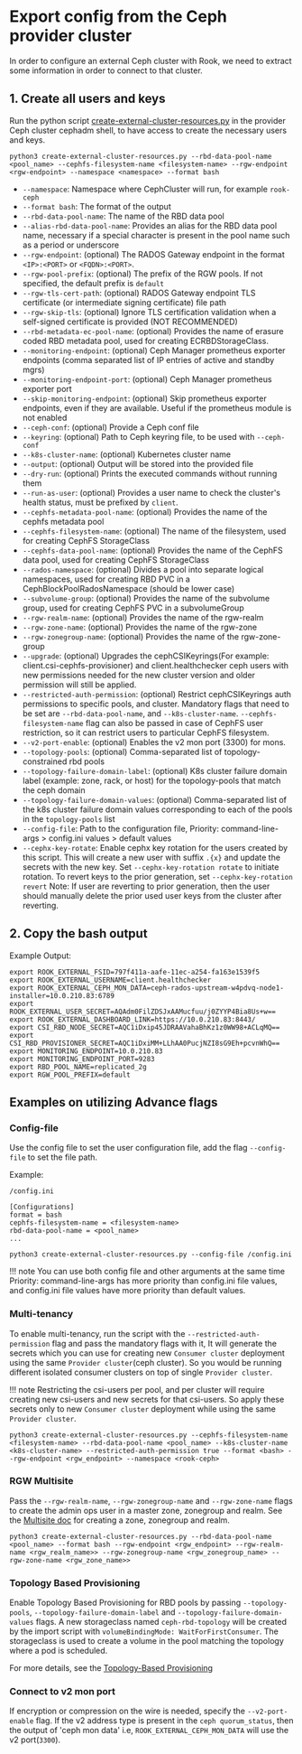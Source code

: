 # Export config from the Ceph provider cluster

In order to configure an external Ceph cluster with Rook, we need to extract some information in order to connect to that cluster.

## 1. Create all users and keys

Run the python script [create-external-cluster-resources.py](https://github.com/rook/rook/blob/master/deploy/examples/external/create-external-cluster-resources.py) in the provider Ceph cluster cephadm shell, to have access to create the necessary users and keys.

```console
python3 create-external-cluster-resources.py --rbd-data-pool-name <pool_name> --cephfs-filesystem-name <filesystem-name> --rgw-endpoint  <rgw-endpoint> --namespace <namespace> --format bash
```

* `--namespace`: Namespace where CephCluster will run, for example `rook-ceph`
* `--format bash`: The format of the output
* `--rbd-data-pool-name`: The name of the RBD data pool
* `--alias-rbd-data-pool-name`: Provides an alias for the  RBD data pool name, necessary if a special character is present in the pool name such as a period or underscore
* `--rgw-endpoint`: (optional) The RADOS Gateway endpoint in the format `<IP>:<PORT>` or `<FQDN>:<PORT>`.
* `--rgw-pool-prefix`: (optional) The prefix of the RGW pools. If not specified, the default prefix is `default`
* `--rgw-tls-cert-path`: (optional) RADOS Gateway endpoint TLS certificate (or intermediate signing certificate) file path
* `--rgw-skip-tls`: (optional) Ignore TLS certification validation when a self-signed certificate is provided (NOT RECOMMENDED)
* `--rbd-metadata-ec-pool-name`: (optional) Provides the name of erasure coded RBD metadata pool, used for creating ECRBDStorageClass.
* `--monitoring-endpoint`: (optional) Ceph Manager prometheus exporter endpoints (comma separated list of IP entries of active and standby mgrs)
* `--monitoring-endpoint-port`: (optional) Ceph Manager prometheus exporter port
* `--skip-monitoring-endpoint`: (optional) Skip prometheus exporter endpoints, even if they are available. Useful if the prometheus module is not enabled
* `--ceph-conf`: (optional) Provide a Ceph conf file
* `--keyring`: (optional) Path to Ceph keyring file, to be used with `--ceph-conf`
* `--k8s-cluster-name`: (optional) Kubernetes cluster name
* `--output`: (optional) Output will be stored into the provided file
* `--dry-run`: (optional) Prints the executed commands without running them
* `--run-as-user`: (optional) Provides a user name to check the cluster's health status, must be prefixed by `client`.
* `--cephfs-metadata-pool-name`: (optional) Provides the name of the cephfs metadata pool
* `--cephfs-filesystem-name`: (optional) The name of the filesystem, used for creating CephFS StorageClass
* `--cephfs-data-pool-name`: (optional) Provides the name of the CephFS data pool, used for creating CephFS StorageClass
* `--rados-namespace`: (optional) Divides a pool into separate logical namespaces, used for creating RBD PVC in a CephBlockPoolRadosNamespace (should be lower case)
* `--subvolume-group`: (optional) Provides the name of the subvolume group, used for creating CephFS PVC in a subvolumeGroup
* `--rgw-realm-name`: (optional) Provides the name of the rgw-realm
* `--rgw-zone-name`: (optional) Provides the name of the rgw-zone
* `--rgw-zonegroup-name`: (optional) Provides the name of the rgw-zone-group
* `--upgrade`: (optional) Upgrades the cephCSIKeyrings(For example: client.csi-cephfs-provisioner) and client.healthchecker ceph users with new permissions needed for the new cluster version and older permission will still be applied.
* `--restricted-auth-permission`: (optional) Restrict cephCSIKeyrings auth permissions to specific pools, and cluster. Mandatory flags that need to be set are `--rbd-data-pool-name`, and `--k8s-cluster-name`. `--cephfs-filesystem-name` flag can also be passed in case of CephFS user restriction, so it can restrict users to particular CephFS filesystem.
* `--v2-port-enable`: (optional) Enables the v2 mon port (3300) for mons.
* `--topology-pools`: (optional) Comma-separated list of topology-constrained rbd pools
* `--topology-failure-domain-label`: (optional) K8s cluster failure domain label (example: zone, rack, or host) for the topology-pools that match the ceph domain
* `--topology-failure-domain-values`: (optional) Comma-separated list of the k8s cluster failure domain values corresponding to each of the pools in the `topology-pools` list
* `--config-file`: Path to the configuration file, Priority: command-line-args > config.ini values > default values
* `--cephx-key-rotate`: Enable cephx key rotation for the users created by this script. This will create a new user with suffix `.{x}` and update the secrets with the new key. Set `--cephx-key-rotation rotate` to initiate rotation. To revert keys to the prior generation, set `--cephx-key-rotation revert`
Note: If user are reverting to prior generation, then the user should manually delete the prior used user keys from the cluster after reverting.

## 2. Copy the bash output

Example Output:

```console
export ROOK_EXTERNAL_FSID=797f411a-aafe-11ec-a254-fa163e1539f5
export ROOK_EXTERNAL_USERNAME=client.healthchecker
export ROOK_EXTERNAL_CEPH_MON_DATA=ceph-rados-upstream-w4pdvq-node1-installer=10.0.210.83:6789
export ROOK_EXTERNAL_USER_SECRET=AQAdm0FilZDSJxAAMucfuu/j0ZYYP4Bia8Us+w==
export ROOK_EXTERNAL_DASHBOARD_LINK=https://10.0.210.83:8443/
export CSI_RBD_NODE_SECRET=AQC1iDxip45JDRAAVahaBhKz1z0WW98+ACLqMQ==
export CSI_RBD_PROVISIONER_SECRET=AQC1iDxiMM+LLhAA0PucjNZI8sG9Eh+pcvnWhQ==
export MONITORING_ENDPOINT=10.0.210.83
export MONITORING_ENDPOINT_PORT=9283
export RBD_POOL_NAME=replicated_2g
export RGW_POOL_PREFIX=default
```

## Examples on utilizing Advance flags

### Config-file

Use the config file to set the user configuration file, add the flag `--config-file` to set the file path.

Example:

`/config.ini`

```console
[Configurations]
format = bash
cephfs-filesystem-name = <filesystem-name>
rbd-data-pool-name = <pool_name>
...
```

```console
python3 create-external-cluster-resources.py --config-file /config.ini
```

!!! note
    You can use both config file and other arguments at the same time
    Priority: command-line-args has more priority than config.ini file values, and config.ini file values have more priority than default values.

### Multi-tenancy

To enable multi-tenancy, run the script with the `--restricted-auth-permission` flag and pass the mandatory flags with it,
It will generate the secrets which you can use for creating new `Consumer cluster` deployment using the same `Provider cluster`(ceph cluster).
So you would be running different isolated consumer clusters on top of single `Provider cluster`.

!!! note
    Restricting the csi-users per pool, and per cluster will require creating new csi-users and new secrets for that csi-users.
    So apply these secrets only to new `Consumer cluster` deployment while using the same `Provider cluster`.

```console
python3 create-external-cluster-resources.py --cephfs-filesystem-name <filesystem-name> --rbd-data-pool-name <pool_name> --k8s-cluster-name <k8s-cluster-name> --restricted-auth-permission true --format <bash> --rgw-endpoint <rgw_endpoint> --namespace <rook-ceph>
```

### RGW Multisite

Pass the `--rgw-realm-name`, `--rgw-zonegroup-name` and `--rgw-zone-name` flags to create the admin ops user in a master zone, zonegroup and realm.
See the [Multisite doc](https://docs.ceph.com/en/latest/radosgw/multisite/#configuring-a-master-zone) for creating a zone, zonegroup and realm.

```console
python3 create-external-cluster-resources.py --rbd-data-pool-name <pool_name> --format bash --rgw-endpoint <rgw_endpoint> --rgw-realm-name <rgw_realm_name>> --rgw-zonegroup-name <rgw_zonegroup_name> --rgw-zone-name <rgw_zone_name>>
```

### Topology Based Provisioning

Enable Topology Based Provisioning for RBD pools by passing `--topology-pools`, `--topology-failure-domain-label` and `--topology-failure-domain-values` flags.
A new storageclass named `ceph-rbd-topology` will be created by the import script with `volumeBindingMode: WaitForFirstConsumer`.
The storageclass is used to create a volume in the pool matching the topology where a pod is scheduled.

For more details, see the [Topology-Based Provisioning](topology-for-external-mode.md)

### Connect to v2 mon port

If encryption or compression on the wire is needed, specify the `--v2-port-enable` flag.
If the v2 address type is present in the `ceph quorum_status`, then the output of 'ceph mon data' i.e, `ROOK_EXTERNAL_CEPH_MON_DATA` will use the v2 port(`3300`).
